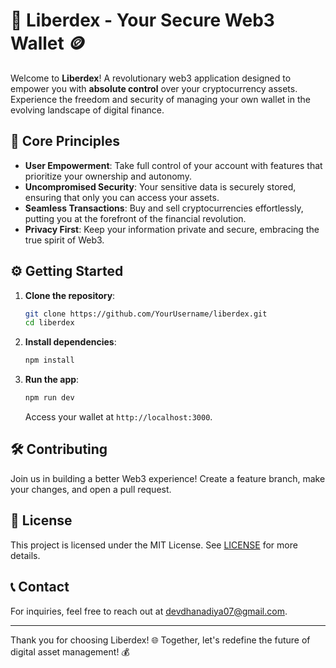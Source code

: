 # 🚀 Liberdex - Your Secure Web3 Wallet 🪙

Welcome to **Liberdex**! A revolutionary web3 application designed to empower you with **absolute control** over your cryptocurrency assets. Experience the freedom and security of managing your own wallet in the evolving landscape of digital finance.

## 🌟 Core Principles

- **User Empowerment**: Take full control of your account with features that prioritize your ownership and autonomy.
- **Uncompromised Security**: Your sensitive data is securely stored, ensuring that only you can access your assets.
- **Seamless Transactions**: Buy and sell cryptocurrencies effortlessly, putting you at the forefront of the financial revolution.
- **Privacy First**: Keep your information private and secure, embracing the true spirit of Web3.

## ⚙️ Getting Started

1. **Clone the repository**:
   ```bash
   git clone https://github.com/YourUsername/liberdex.git
   cd liberdex
   ```

2. **Install dependencies**:
   ```bash
   npm install
   ```

3. **Run the app**:
   ```bash
   npm run dev
   ```
   Access your wallet at `http://localhost:3000`.

## 🛠️ Contributing

Join us in building a better Web3 experience! Create a feature branch, make your changes, and open a pull request.

## 📜 License

This project is licensed under the MIT License. See [LICENSE](LICENSE) for more details.

## 📞 Contact

For inquiries, feel free to reach out at [devdhanadiya07@gmail.com](mailto:devdhanadiya07@gmail.com).

---

Thank you for choosing Liberdex! 🌐 Together, let's redefine the future of digital asset management! 💰
